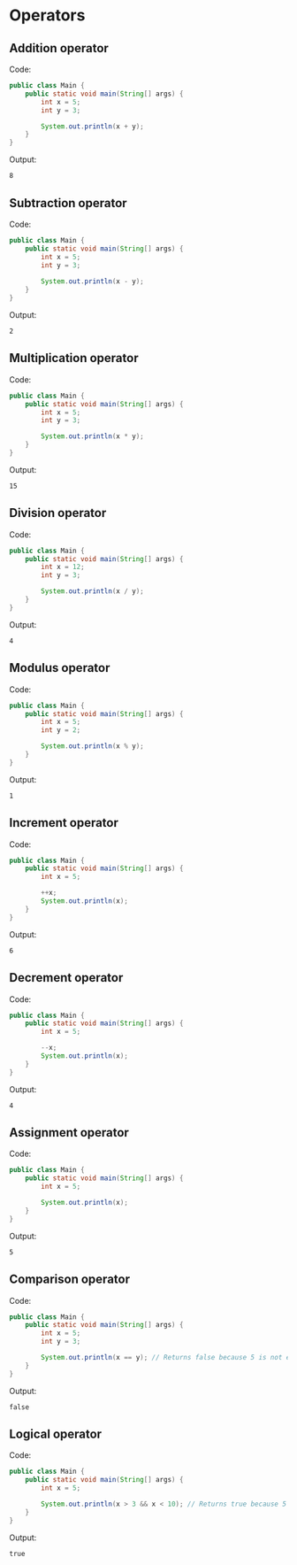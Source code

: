 # Operators

## Addition operator

Code:

```java
public class Main {
    public static void main(String[] args) {
        int x = 5;
        int y = 3;

        System.out.println(x + y);
    }
}
```

Output:

```text
8
```

## Subtraction operator

Code:

```java
public class Main {
    public static void main(String[] args) {
        int x = 5;
        int y = 3;
        
        System.out.println(x - y);
    }
}
```

Output:

```text
2
```

## Multiplication operator

Code:

```java
public class Main {
    public static void main(String[] args) {
        int x = 5;
        int y = 3;

        System.out.println(x * y);
    }
}
```

Output:

```text
15
```

## Division operator

Code:

```java
public class Main {
    public static void main(String[] args) {
        int x = 12;
        int y = 3;

        System.out.println(x / y);
    }
}
```

Output:

```text
4
```

## Modulus operator

Code:

```java
public class Main {
    public static void main(String[] args) {
        int x = 5;
        int y = 2;

        System.out.println(x % y);
    }
}
```

Output:

```text
1
```

## Increment operator

Code:

```java
public class Main {
    public static void main(String[] args) {
        int x = 5;

        ++x;
        System.out.println(x);
    }
}
```

Output:

```text
6
```

## Decrement operator

Code:

```java
public class Main {
    public static void main(String[] args) {
        int x = 5;

        --x;
        System.out.println(x);
    }
}
```

Output:

```text
4
```

## Assignment operator

Code:

```java
public class Main {
    public static void main(String[] args) {
        int x = 5;

        System.out.println(x);
    }
}
```

Output:

```text
5
```

## Comparison operator

Code:

```java
public class Main {
    public static void main(String[] args) {
        int x = 5;
        int y = 3;

        System.out.println(x == y); // Returns false because 5 is not equal to 3
    }
}
```

Output:

```text
false
```

## Logical operator

Code:

```java
public class Main {
    public static void main(String[] args) {
        int x = 5;

        System.out.println(x > 3 && x < 10); // Returns true because 5 is greater than 3 AND 5 is less than 10
    }
}
```

Output:

```text
true
```